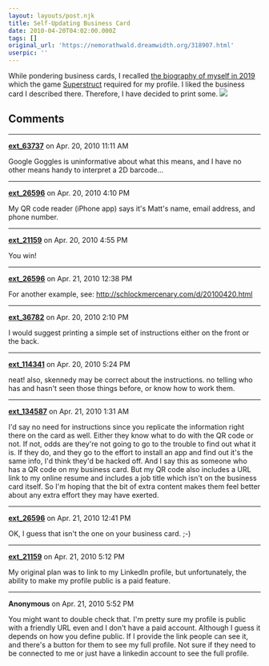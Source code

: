 ```yaml
---
layout: layouts/post.njk
title: Self-Updating Business Card
date: 2010-04-20T04:02:00.000Z
tags: []
original_url: 'https://nemorathwald.dreamwidth.org/318907.html'
userpic: ''
---
```

While pondering business cards, I recalled [the biography of myself in 2019](http://matt-arnold.livejournal.com/260133.html) which the game [Superstruct](http://www.superstructgame.org/) required for my profile. I liked the business card I described there. Therefore, I have decided to print some. ![](http://lh5.ggpht.com/_ENXtTKU9j1A/S80nOP_rymI/AAAAAAAAH9s/i8luM5yxhuo/s400/MattArnoldSocialGraphBusinessCard.gif)

## Comments

---

**[ext_63737](https://www.dreamwidth.org/users/ext_63737)** on Apr. 20, 2010 11:11 AM

Google Goggles is uninformative about what this means, and I have no other means handy to interpret a 2D barcode...

---

**[ext_26596](https://www.dreamwidth.org/users/ext_26596)** on Apr. 20, 2010 4:10 PM

My QR code reader (iPhone app) says it's Matt's name, email address, and phone number.

---

**[ext_21159](https://www.dreamwidth.org/users/ext_21159)** on Apr. 20, 2010 4:55 PM

You win!

---

**[ext_26596](https://www.dreamwidth.org/users/ext_26596)** on Apr. 21, 2010 12:38 PM

For another example, see: http://schlockmercenary.com/d/20100420.html

---

**[ext_36782](https://www.dreamwidth.org/users/ext_36782)** on Apr. 20, 2010 2:10 PM

I would suggest printing a simple set of instructions either on the front or the back.

---

**[ext_114341](https://www.dreamwidth.org/users/ext_114341)** on Apr. 20, 2010 5:24 PM

neat! also, skennedy may be correct about the instructions. no telling who has and hasn't seen those things before, or know how to work them.

---

**[ext_134587](https://www.dreamwidth.org/users/ext_134587)** on Apr. 21, 2010 1:31 AM

I'd say no need for instructions since you replicate the information right there on the card as well. Either they know what to do with the QR code or not. If not, odds are they're not going to go to the trouble to find out what it is. If they do, and they go to the effort to install an app and find out it's the same info, I'd think they'd be hacked off. And I say this as someone who has a QR code on my business card. But my QR code also includes a URL link to my online resume and includes a job title which isn't on the business card itself. So I'm hoping that the bit of extra content makes them feel better about any extra effort they may have exerted.

---

**[ext_26596](https://www.dreamwidth.org/users/ext_26596)** on Apr. 21, 2010 12:41 PM

OK, I guess that isn't the one on your business card. ;-)

---

**[ext_21159](https://www.dreamwidth.org/users/ext_21159)** on Apr. 21, 2010 5:12 PM

My original plan was to link to my LinkedIn profile, but unfortunately, the ability to make my profile public is a paid feature.

---

**Anonymous** on Apr. 21, 2010 5:52 PM

You might want to double check that. I'm pretty sure my profile is public with a friendly URL even and I don't have a paid account. Although I guess it depends on how you define public. If I provide the link people can see it, and there's a button for them to see my full profile. Not sure if they need to be connected to me or just have a linkedin account to see the full profile.

